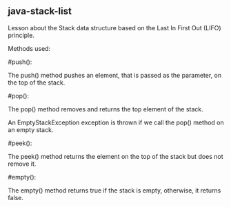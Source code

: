 ## java-stack-list

Lesson about the Stack data structure based on the Last In First Out (LIFO) principle.

Methods used:

#push():

The push() method pushes an element, that is passed as the parameter, on the top of the stack.

#pop():

The pop() method removes and returns the top element of the stack.

An EmptyStackException exception is thrown if we call the pop() method on an empty stack.

#peek():

The peek() method returns the element on the top of the stack but does not remove it.

#empty():

The empty() method returns true if the stack is empty, otherwise, it returns false.

